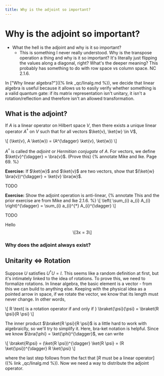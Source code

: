 ```yaml
---
title: Why is the adjoint so important? 
---
```


# Why is the adjoint so important? 

- What the hell is the adjoint and why is it so important? 
    - This is something I never really understood. Why is the transpose 
    operation a thing and why is it so important? It's literally just 
    flipping the values along a diagonal, right? What's the deeper meaning? 
    This probably has something to do with row space vs column space. NC 2.1.6. 

In ["Why linear algebra?"]({% link _qc/linalg.md %}), we decide that linear algebra is useful because it allows us to easily verify whether something is a valid quantum gate: if its matrix representation isn't unitary, it isn't a rotation/reflection and therefore isn't an allowed transformation. 

## What is the adjoint? 

If $A$ is a linear operator on Hilbert space $V$, then there exists a unique linear operator $A^{\dagger}$ on $V$ such that for all vectors $\ket{v}, \ket{w} \in V$, 

\\[ (\ket{v}, A \ket{w}) = (A^{\dagger} \ket{v}, \ket{w}) \\]

$A^{\dagger}$ is called the *adjoint* or *Hermitian conjugate* of $A$. For vectors, we define $\ket{v}^{\dagger} = \bra{v}$. (Prove this) {% annotate Mike and Ike. Page 69. %}

**Exercise:** If $\ket{w}$ and $\ket{v}$ are two vectors, show that $(\ket{w} \bra{v})^{\dagger} = \ket{v} \bra{w}$.

TODO 

**Exercise:** Show the adjoint operation is anti-linear, {% annotate This and the prior exercise are from Mike and Ike 2.1.6. %} 
\\[ \left( \sum_{i} a_{i} A_{i} \right)^{\dagger} = \sum_{i} a_{i}^{*} A_{i}^{\dagger} \\] 

TODO  

<p>Hello <span class="math display">\[3x = 3\]</span></p>

### Why does the adjoint always exist?

## Unitarity $\Leftrightarrow$ Rotation

Suppose $U$ satisfies $U^{\dagger} U = I$. This seems like a random definition at first, but it's intimately linked to the idea of rotations. To prove this, we need to formalize rotations. In linear algebra, the basic element is a vector - from this we can build to anything else. Keeping with the physical idea as a pointed arrow in space, if we rotate the vector, we know that its length must never change. In other words, 

\\[ R \text{ is a rotation operator if and only if } \braket{\psi}{\psi} = \braket{R \psi}{R \psi} \\]

The inner product $\braket{R \psi}{R \psi}$ is a little hard to work with algebraiclly, so we'll try to simplify it. Here, bra-ket notation is helpful. Since we know $\bra{\phi} = \ket{\phi}^{\dagger}$, we can write 

\\[ \braket{R\psi} = (\ket{R \psi})^{\dagger} \ket{R \psi} = (R \ket{\psi})^{\dagger} R \ket{\psi} \\] 

where the last step follows from the fact that [$R$ must be a linear operator]({% link _qc/linalg.md %}). Now we need a way to distribute the adjoint operator. 
